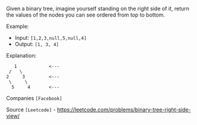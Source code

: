 Given a binary tree, imagine yourself standing on the right side of it, return the values of the nodes you can see ordered from top to bottom.

Example:
 - Input: `[1,2,3,null,5,null,4]`
 - Output: `[1, 3, 4]`

Explanation:
```
   1            <---
 /   \
2     3         <---
 \     \
  5     4       <---
```

Companies `[Facebook]`

Source `[Leetcode]` - https://leetcode.com/problems/binary-tree-right-side-view/
